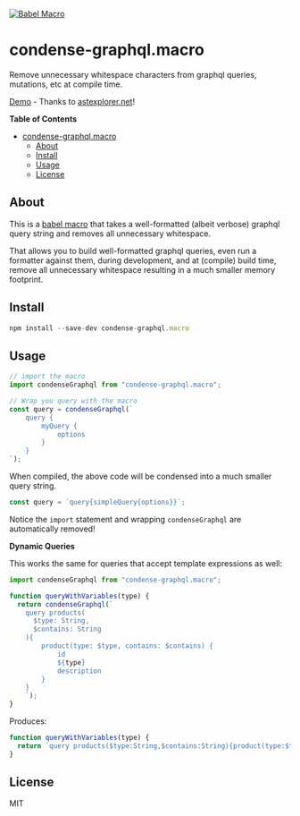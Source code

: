 [![Babel Macro](https://img.shields.io/badge/babel--macro-%F0%9F%8E%A3-f5da55.svg?style=flat-square)](https://github.com/kentcdodds/babel-plugin-macros)

# condense-graphql.macro

Remove unnecessary whitespace characters from graphql queries, mutations, etc at
compile time.

[Demo](https://astexplorer.net/#/gist/83b1337139eaf22be01d9815547e2f22/44a4dcff182d27463bfb8a56274e0219ef8e331f) -
Thanks to [astexplorer.net](http://astexplorer.net)!

**Table of Contents**

- [condense-graphql.macro](#condense-graphqlmacro)
  - [About](#about)
  - [Install](#install)
  - [Usage](#usage)
  - [License](#license)

## About

This is a [babel macro](https://github.com/kentcdodds/babel-plugin-macros) that
takes a well-formatted (albeit verbose) graphql query string and removes all
unnecessary whitespace.

That allows you to build well-formatted graphql queries, even run a formatter
against them, during development, and at (compile) build time, remove all
unnecessary whitespace resulting in a much smaller memory footprint.

## Install

```js
npm install --save-dev condense-graphql.macro
```

## Usage

```js
// import the macro
import condenseGraphql from "condense-graphql.macro";

// Wrap you query with the macro
const query = condenseGraphql(`
    query {
        myQuery {
            options
        }
    }
`);
```

When compiled, the above code will be condensed into a much smaller query
string.

```js
const query = `query{simpleQuery{options}}`;
```

Notice the `import` statement and wrapping `condenseGraphql` are automatically
removed!

**Dynamic Queries**

This works the same for queries that accept template expressions as well:

```js
import condenseGraphql from "condense-graphql.macro";

function queryWithVariables(type) {
  return condenseGraphql(`
    query products(
      $type: String,
      $contains: String
    ){
        product(type: $type, contains: $contains) {
            id
            ${type}
            description
        }
    }
    `);
}
```

Produces:

```js
function queryWithVariables(type) {
  return `query products($type:String,$contains:String){product(type:$type,contains:$contains){id ${type} description}}`;
}
```

## License

MIT
